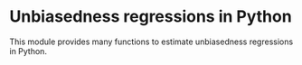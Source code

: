 # Unbiasedness regressions in Python

This module provides many functions to estimate unbiasedness regressions in Python.
